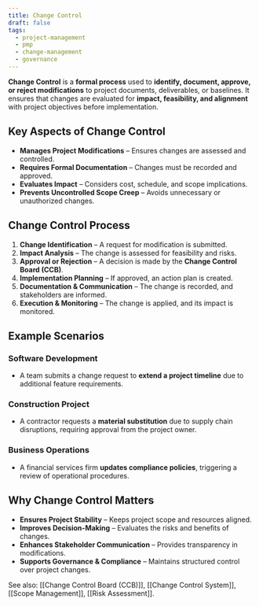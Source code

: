 ```yaml
---
title: Change Control
draft: false
tags:
  - project-management
  - pmp
  - change-management
  - governance
---
```


**Change Control** is a **formal process** used to **identify, document, approve, or reject modifications** to project documents, deliverables, or baselines. It ensures that changes are evaluated for **impact, feasibility, and alignment** with project objectives before implementation.

## Key Aspects of Change Control
- **Manages Project Modifications** – Ensures changes are assessed and controlled.
- **Requires Formal Documentation** – Changes must be recorded and approved.
- **Evaluates Impact** – Considers cost, schedule, and scope implications.
- **Prevents Uncontrolled Scope Creep** – Avoids unnecessary or unauthorized changes.

## Change Control Process
1. **Change Identification** – A request for modification is submitted.
2. **Impact Analysis** – The change is assessed for feasibility and risks.
3. **Approval or Rejection** – A decision is made by the **Change Control Board (CCB)**.
4. **Implementation Planning** – If approved, an action plan is created.
5. **Documentation & Communication** – The change is recorded, and stakeholders are informed.
6. **Execution & Monitoring** – The change is applied, and its impact is monitored.

## Example Scenarios

### **Software Development**
- A team submits a change request to **extend a project timeline** due to additional feature requirements.

### **Construction Project**
- A contractor requests a **material substitution** due to supply chain disruptions, requiring approval from the project owner.

### **Business Operations**
- A financial services firm **updates compliance policies**, triggering a review of operational procedures.

## Why Change Control Matters
- **Ensures Project Stability** – Keeps project scope and resources aligned.
- **Improves Decision-Making** – Evaluates the risks and benefits of changes.
- **Enhances Stakeholder Communication** – Provides transparency in modifications.
- **Supports Governance & Compliance** – Maintains structured control over project changes.

See also: [[Change Control Board (CCB)]], [[Change Control System]], [[Scope Management]], [[Risk Assessment]].
